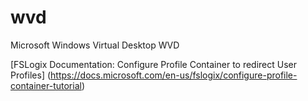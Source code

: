 # wvd
Microsoft Windows Virtual Desktop WVD

[FSLogix Documentation: Configure Profile Container to redirect User Profiles] (https://docs.microsoft.com/en-us/fslogix/configure-profile-container-tutorial)
